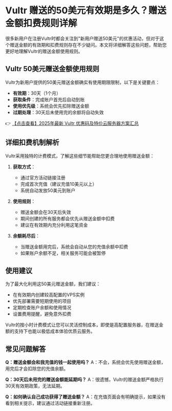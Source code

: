 # Vultr 赠送的50美元有效期是多久？赠送金额扣费规则详解

很多新用户在注册Vultr时都会关注到"新用户赠送50美元"的优惠活动，但对于这个赠送金额的有效期和扣费规则存在不少疑问。本文将详细解答这些问题，帮助您更好地理解Vultr的赠送金额使用规则。

## Vultr 50美元赠送金额使用规则

Vultr为新用户提供的50美元赠送金额确实有使用期限限制，以下是关键要点：

- **有效期**：30天（1个月）
- **获取条件**：完成账户首充后自动到账
- **使用优先级**：系统会优先扣除赠送金额
- **过期处理**：30天后未使用完的余额将自动失效

👉 [【点击查看】2025年最新 Vultr 优惠码及特价云服务器方案汇总](https://bit.ly/VuLtr)

## 详细扣费机制解析

Vultr采用独特的计费模式，了解这些细节能帮助您更合理地使用赠送金额：

1. **获取方式**：
   - 通过官方活动链接注册
   - 完成首次充值（建议充值10美元以上）
   - 系统自动发放50美元到账户

2. **使用规则**：
   - 赠送金额会在30天后失效
   - 期间创建的所有服务都会优先从赠送金额中扣费
   - 建议在有效期内充分利用这笔资金

3. **余额耗尽后**：
   - 当赠送金额用完后，系统会自动从您的充值余额中扣费
   - 如果账户余额不足，相关服务可能会被暂停

## 使用建议

为了最大化利用这50美元赠送金额，我们建议：

- 在有效期内创建较高配置的VPS实例
- 优先部署需要短期使用的项目
- 定期检查账户余额和使用情况
- 设置费用提醒，避免意外扣费

Vultr的按小时计费模式让您可以灵活控制成本，即使是高配置服务器，在赠送金额的支持下也能以极低成本体验优质云服务。

## 常见问题解答

**Q：赠送金额会和我充值的钱一起使用吗？**
A：不会，系统会优先使用赠送金额，用完后才会扣除您的充值余额。

**Q：30天后未用完的赠送金额能延期吗？**
A：很遗憾，Vultr的赠送金额严格执行30天有效期政策，无法延期。

**Q：如何确认自己成功获得了赠送金额？**
A：在充值页面会有明确提示，如果没有看到相关提示，建议通过活动链接重新注册。